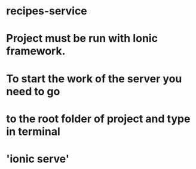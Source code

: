 # recipes-service

# Project must be run with Ionic framework.

# To start the work of the server you need to go
# to the root folder of project and type in terminal
# 'ionic serve'
